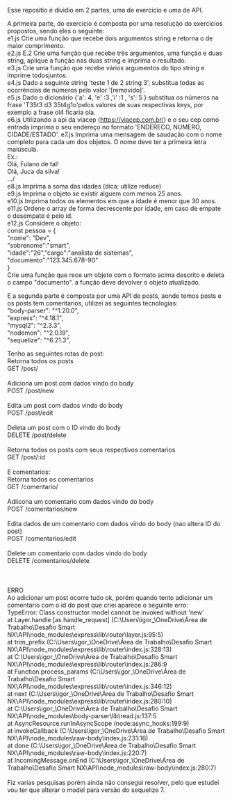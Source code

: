﻿Esse repositio é dividio em 2 partes, uma de exercicio e uma de API.<br>

A primeira parte, do exercicio é composta por uma resolução do exercicios propostos, sendo eles o seguinte:<br>
e1.js Crie uma função que recebe dois argumentos string e retorna o de maior comprimento.<br>
e2.js E.2 Crie uma função que recebe três argumentos, uma função e duas string, aplique a função nas duas string e imprima o resultado.<br>
e3.js Crie uma função que recebe vários argumentos do tipo string e imprime todosjuntos.<br>
e4.js Dado a seguinte string 'teste 1 de 2 string 3', substitua todas as ocorrências de números pelo valor '[removido]'.<br>
e5.js Dado o dicionário {'a': 4, 'e' :3 ,'i' :1 , 's': 5 } substitua os números na frase 'T35t3 d3 35t4g1o'pelos valores de suas respectivas keys, por exemplo a frase ol4 ficaria ola.<br>
e6.js Utilizando a api da viacep (https://viacep.com.br/) e o seu cep como entrada imprima o seu endereço no formato 'ENDERECO, NUMERO, CIDADE/ESTADO'.
e7.js Imprima uma mensagem de saudação com o nome completo para cada um dos objetos. O nome deve ter a primeira letra maiúscula.<br>
Ex.:<br>
Olá, Fulano de tal!<br>
Olá, Juca da silva!<br>
.../<br>
e8.js Imprima a soma das idades (dica: utilize reduce)<br>
e9.js Imprima o objeto se existir alguem com menos 25 anos.<br>
e10.js Imprima todos os elementos em que a idade é menor que 30 anos.<br>
e11.js Ordene o array de forma decrescente por idade, em caso de empate o desempate é pelo id.<br>
e12.js Considere o objeto:<br>
const pessoa = {<br>
"nome": "Dev",<br>
"sobrenome":"smart",<br>
"idade":"26","cargo":"analista de sistemas",<br>
"documento":"123.345.678-90"<br>
}<br>
Crie uma função que rece um objeto com o formato acima descrito e deleta o campo "documento". a função deve devolver o objeto atualizado.<br>

E a segunda parte é composta por uma API de posts, aonde temos posts e os posts tem comentarios, utilizei as seguintes tecnologias:<br>
"body-parser": "^1.20.0",<br>
"express": "^4.18.1",<br>
"mysql2": "^2.3.3",<br>
"nodemon": "^2.0.19",<br>
"sequelize": "^6.21.3",<br>

Tenho as seguintes rotas de post:<br>
Retorna todos os posts<br>
GET /post/<br>
<br>
Adiciona um post com dados vindo do body<br>
POST /post/new<br>
<br>
Edita um post com dados vindo do body<br>
POST /post/edit<br>
<br>
Deleta um post com o ID vindo do body<br>
DELETE /post/delete<br>
<br>
Retorna todos os posts com seus respectivos comentarios<br>
GET /post/:id<br>
<br>
E comentarios:<br>
Retorna todos os comentarios<br>
GET /comentario/<br>
<br>
Adiicona um comentario com dados vindo do body<br>
POST /comentarios/new<br>
<br>
Edita dados de um comentario com dados vindo do body (nao altera ID do post)<br>
POST /comentarios/edit<br>
<br>
Delete um comentario com dados vindo do body<br>
DELETE /comentarios/delete<br>
<br>
<br>
<br>
ERRO<br>
Ao adicionar um post ocorre tudo ok, porém quando tento adicionar um comentario com o id do post que criei aparece o seguinte erro:<br>
TypeError: Class constructor model cannot be invoked without 'new'<br>
    at Layer.handle [as handle_request] (C:\Users\igor_\OneDrive\Área de Trabalho\Desafio Smart NX\API\node_modules\express\lib\router\layer.js:95:5)<br>
    at trim_prefix (C:\Users\igor_\OneDrive\Área de Trabalho\Desafio Smart NX\API\node_modules\express\lib\router\index.js:328:13)<br>
    at C:\Users\igor_\OneDrive\Área de Trabalho\Desafio Smart NX\API\node_modules\express\lib\router\index.js:286:9<br>
    at Function.process_params (C:\Users\igor_\OneDrive\Área de Trabalho\Desafio Smart NX\API\node_modules\express\lib\router\index.js:346:12)<br>
    at next (C:\Users\igor_\OneDrive\Área de Trabalho\Desafio Smart NX\API\node_modules\express\lib\router\index.js:280:10)<br>
    at C:\Users\igor_\OneDrive\Área de Trabalho\Desafio Smart NX\API\node_modules\body-parser\lib\read.js:137:5<br>
    at AsyncResource.runInAsyncScope (node:async_hooks:199:9)<br>
    at invokeCallback (C:\Users\igor_\OneDrive\Área de Trabalho\Desafio Smart NX\API\node_modules\raw-body\index.js:231:16)<br>
    at done (C:\Users\igor_\OneDrive\Área de Trabalho\Desafio Smart NX\API\node_modules\raw-body\index.js:220:7)<br>
    at IncomingMessage.onEnd (C:\Users\igor_\OneDrive\Área de Trabalho\Desafio Smart NX\API\node_modules\raw-body\index.js:280:7)<br>
<br>
Fiz varias pesquisas porém ainda não consegui resolver, pelo que estudei vou ter que alterar o model para versão do sequelize 7.<br>
